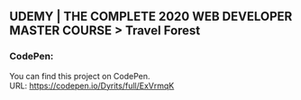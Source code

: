## UDEMY | THE COMPLETE 2020 WEB DEVELOPER MASTER COURSE > Travel Forest

### CodePen:
You can find this project on CodePen.  
URL: https://codepen.io/Dyrits/full/ExVrmqK